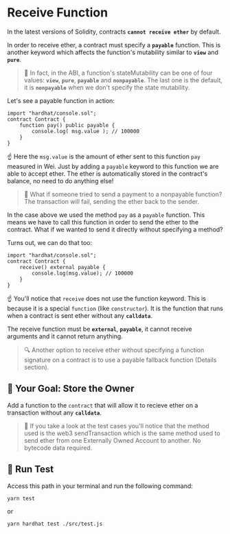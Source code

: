# Receive Function

In the latest versions of Solidity, contracts **`cannot receive ether`** by default.

In order to receive ether, a contract must specify a **`payable`** function. This is another keyword which affects the function's mutability similar to **`view`** and **`pure`**.

> 📖 In fact, in the ABI, a function's stateMutability can be one of four values: **`view`**, **`pure`**, **`payable`** and **`nonpayable`**. The last one is the default, it is **`nonpayable`** when we don't specify the state mutability.

Let's see a payable function in action:

```solidity
import "hardhat/console.sol";
contract Contract {
    function pay() public payable {
        console.log( msg.value ); // 100000
    }
}
```
☝️ Here the `msg.value` is the amount of ether sent to this function `pay` measured in Wei. Just by adding a `payable` keyword to this function we are able to accept ether. The ether is automatically stored in the contract's balance, no need to do anything else!

> 💭 What if someone tried to send a payment to a nonpayable function? The transaction will fail, sending the ether back to the sender.

In the case above we used the method `pay` as a `payable` function. This means we have to call this function in order to send the ether to the contract. What if we wanted to send it directly without specifying a method?

Turns out, we can do that too:

```solidity
import "hardhat/console.sol";
contract Contract {
    receive() external payable {
        console.log(msg.value); // 100000
    }
}
```

☝️ You'll notice that `receive` does not use the function keyword. This is because it is a special `function` (like `constructor`). It is the function that runs when a contract is sent ether without any **`calldata`**.

The receive function must be **`external`**, **`payable`**, it cannot receive arguments and it cannot return anything.

> 🔍 Another option to receive ether without specifying a function signature on a contract is to use a payable fallback function (Details section).

## 🏁 Your Goal: Store the Owner

Add a function to the `contract` that will allow it to recieve ether on a transaction without any **`calldata`**.

> 👀 If you take a look at the test cases you'll notice that the method used is the web3 sendTransaction which is the same method used to send ether from one Externally Owned Account to another. No bytecode data required.

## 🧪 Run Test

Access this path in your terminal and run the following command:

```bash
yarn test
```
or

```bash
yarn hardhat test ./src/test.js
```